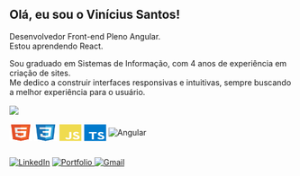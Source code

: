 ## Olá, eu sou o Vinícius Santos!

<div>
  <p>
    Desenvolvedor Front-end Pleno Angular. <br />
    Estou aprendendo React. <br />
  </p>

  <p>Sou graduado em Sistemas de Informação, com 4 anos de experiência em criação de sites. <br /> 
    Me dedico a construir interfaces responsivas e intuitivas, sempre buscando a melhor experiência para o usuário.
  </p>
</div>

<div>
  <a href="https://github.com/vinicius-santos-dev?tab=repositories" target="_blank">
  <img height=200 align="center" src="https://github-readme-stats-vinicius-santos.vercel.app/api/top-langs?username=vinicius-santos-dev&layout=compact&langs_count=8&card_width=320&hide_border=true&title_color=FFFFFF&text_color=FFFFFF&bg_color=90deg,470FA3,9C52FF" />
</a>
</div>

<div style="display: inline_block">
  <br />
  <img align="center" alt="HTML" height="30" width="40" src="https://raw.githubusercontent.com/devicons/devicon/master/icons/html5/html5-original.svg" />
  <img align="center" alt="CSS" height="30" width="40" src="https://raw.githubusercontent.com/devicons/devicon/master/icons/css3/css3-original.svg" />
  <img align="center" alt="JavaScript" height="30" width="40" src="https://raw.githubusercontent.com/devicons/devicon/master/icons/javascript/javascript-plain.svg" />
  <img align="center" alt="TypeScript" height="30" width="40" src="https://raw.githubusercontent.com/devicons/devicon/master/icons/typescript/typescript-plain.svg" />
  <img align="center" alt="Angular" height="30" width="40" src="https://cdn.jsdelivr.net/gh/devicons/devicon@latest/icons/angular/angular-original.svg" />
</div>

##

<div>
  <a href="https://www.linkedin.com/in/vinicius-santos-dev" target="_blank"><img src="https://img.shields.io/badge/LinkedIn-0077B5?style=for-the-badge&logo=linkedin&logoColor=white" alt="LinkedIn" /></a>
  <a href="https://www.viniciussantos.dev" target="_blank"><img src="https://img.shields.io/badge/Portfolio-470FA3?style=for-the-badge&logo=About.me&logoColor=white" alt="Portfolio" /> </a>
  <a href="mailto:vinicius.ssantos.dev@gmail.com"><img src="https://img.shields.io/badge/Gmail-D14836?style=for-the-badge&logo=gmail&logoColor=white" alt="Gmail" /></a>
</div>
